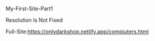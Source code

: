  My-First-Site-Part1
 
 
Resolution Is Not Fixed


Full-Site:https://onlydarkshop.netlify.app/compiuters.html
